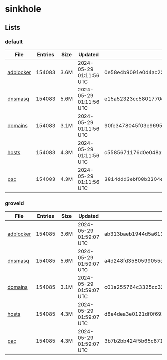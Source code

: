 # sinkhole

## Lists

### default

|File|Entries|Size|Updated|Hash|
|-|-|-|-|-|
|[adblocker](https://raw.githubusercontent.com/groveld/sinkhole/lists/default/adblocker.txt)|154083|3.6M|2024-05-29 01:11:56 UTC|0e58e4b9091e0d4ac22fcd8ecd9b043de7ccdb8e3dfeefaf1b60eedaaf6fe041|
|[dnsmasq](https://raw.githubusercontent.com/groveld/sinkhole/lists/default/dnsmasq.txt)|154083|5.6M|2024-05-29 01:11:56 UTC|e15a52323cc5801770d0f3c37f1e690cf0b7f561b4ac938c0621297b6272582c|
|[domains](https://raw.githubusercontent.com/groveld/sinkhole/lists/default/domains.txt)|154083|3.1M|2024-05-29 01:11:56 UTC|90fe3478045f03e96957fa27cd8baf732d9c51265797a1f9b4509da8a0cc19bc|
|[hosts](https://raw.githubusercontent.com/groveld/sinkhole/lists/default/hosts.txt)|154083|4.3M|2024-05-29 01:11:56 UTC|c5585671176d0e048a26a187eebfe013c5777e80e1225d7850213f033c72421d|
|[pac](https://raw.githubusercontent.com/groveld/sinkhole/lists/default/pac.txt)|154083|4.3M|2024-05-29 01:11:56 UTC|3814ddd3ebf08b2204efbf2d95f9ba28876435ea38c870fcf40b1e031aab87c3|

### groveld

|File|Entries|Size|Updated|Hash|
|-|-|-|-|-|
|[adblocker](https://raw.githubusercontent.com/groveld/sinkhole/lists/groveld/adblocker.txt)|154085|3.6M|2024-05-29 01:59:07 UTC|ab313baeb1944d5a6135bbddf90d8a77f420953d26a206fc75e0990f4efa2851|
|[dnsmasq](https://raw.githubusercontent.com/groveld/sinkhole/lists/groveld/dnsmasq.txt)|154085|5.6M|2024-05-29 01:59:07 UTC|a4d248fd3580599055daf6665bcc10abd13bd2ff9b07ec45fbaa965a5ed7c8a9|
|[domains](https://raw.githubusercontent.com/groveld/sinkhole/lists/groveld/domains.txt)|154085|3.1M|2024-05-29 01:59:07 UTC|c01a255764c3325cc32df9c937c45b4d4790485ea6362a9fd0d4aaf55d0a74cf|
|[hosts](https://raw.githubusercontent.com/groveld/sinkhole/lists/groveld/hosts.txt)|154085|4.3M|2024-05-29 01:59:07 UTC|d8e4dea3e0121df0f692669c9713fca49838b2b04dd05ac623446832f7360ab0|
|[pac](https://raw.githubusercontent.com/groveld/sinkhole/lists/groveld/pac.txt)|154085|4.3M|2024-05-29 01:59:07 UTC|3b7b2bb424f5b65c871c3044f9e4bbeab417abb8bb66b573888a5bb6d84ce8b6|
